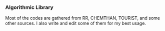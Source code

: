 ### Algorithmic Library
Most of the codes are gathered from RR, CHEMTHAN, TOURIST, and some other sources.
I also write and edit some of them for my best usage.
